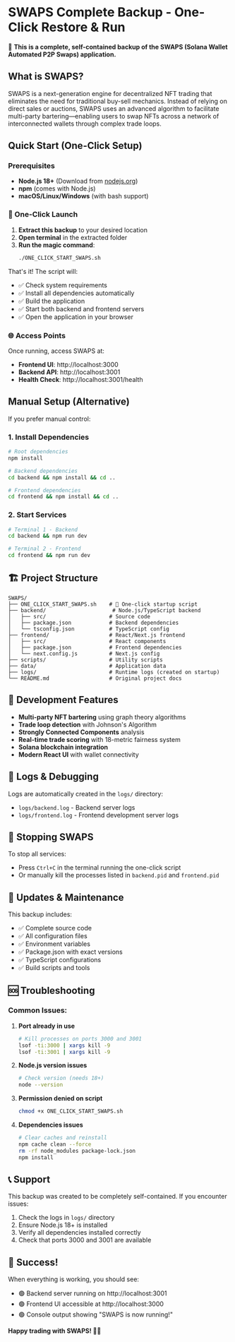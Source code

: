 # SWAPS Complete Backup - One-Click Restore & Run

🚀 **This is a complete, self-contained backup of the SWAPS (Solana Wallet Automated P2P Swaps) application.**

## What is SWAPS?

SWAPS is a next-generation engine for decentralized NFT trading that eliminates the need for traditional buy-sell mechanics. Instead of relying on direct sales or auctions, SWAPS uses an advanced algorithm to facilitate multi-party bartering—enabling users to swap NFTs across a network of interconnected wallets through complex trade loops.

## Quick Start (One-Click Setup)

### Prerequisites
- **Node.js 18+** (Download from [nodejs.org](https://nodejs.org/))
- **npm** (comes with Node.js)
- **macOS/Linux/Windows** (with bash support)

### 🎯 One-Click Launch

1. **Extract this backup** to your desired location
2. **Open terminal** in the extracted folder
3. **Run the magic command**:
   ```bash
   ./ONE_CLICK_START_SWAPS.sh
   ```

That's it! The script will:
- ✅ Check system requirements
- ✅ Install all dependencies automatically
- ✅ Build the application
- ✅ Start both backend and frontend servers
- ✅ Open the application in your browser

### 🌐 Access Points

Once running, access SWAPS at:
- **Frontend UI**: http://localhost:3000
- **Backend API**: http://localhost:3001
- **Health Check**: http://localhost:3001/health

## Manual Setup (Alternative)

If you prefer manual control:

### 1. Install Dependencies
```bash
# Root dependencies
npm install

# Backend dependencies
cd backend && npm install && cd ..

# Frontend dependencies  
cd frontend && npm install && cd ..
```

### 2. Start Services
```bash
# Terminal 1 - Backend
cd backend && npm run dev

# Terminal 2 - Frontend  
cd frontend && npm run dev
```

## 🏗️ Project Structure

```
SWAPS/
├── ONE_CLICK_START_SWAPS.sh    # 🎯 One-click startup script
├── backend/                     # Node.js/TypeScript backend
│   ├── src/                    # Source code
│   ├── package.json            # Backend dependencies
│   └── tsconfig.json           # TypeScript config
├── frontend/                   # React/Next.js frontend
│   ├── src/                    # React components
│   ├── package.json            # Frontend dependencies
│   └── next.config.js          # Next.js config
├── scripts/                    # Utility scripts
├── data/                       # Application data
├── logs/                       # Runtime logs (created on startup)
└── README.md                   # Original project docs
```

## 🔧 Development Features

- **Multi-party NFT bartering** using graph theory algorithms
- **Trade loop detection** with Johnson's Algorithm
- **Strongly Connected Components** analysis
- **Real-time trade scoring** with 18-metric fairness system
- **Solana blockchain integration**
- **Modern React UI** with wallet connectivity

## 📝 Logs & Debugging

Logs are automatically created in the `logs/` directory:
- `logs/backend.log` - Backend server logs
- `logs/frontend.log` - Frontend development server logs

## 🛑 Stopping SWAPS

To stop all services:
- Press `Ctrl+C` in the terminal running the one-click script
- Or manually kill the processes listed in `backend.pid` and `frontend.pid`

## 🔄 Updates & Maintenance

This backup includes:
- ✅ Complete source code
- ✅ All configuration files
- ✅ Environment variables
- ✅ Package.json with exact versions
- ✅ TypeScript configurations
- ✅ Build scripts and tools

## 🆘 Troubleshooting

### Common Issues:

1. **Port already in use**
   ```bash
   # Kill processes on ports 3000 and 3001
   lsof -ti:3000 | xargs kill -9
   lsof -ti:3001 | xargs kill -9
   ```

2. **Node.js version issues**
   ```bash
   # Check version (needs 18+)
   node --version
   ```

3. **Permission denied on script**
   ```bash
   chmod +x ONE_CLICK_START_SWAPS.sh
   ```

4. **Dependencies issues**
   ```bash
   # Clear caches and reinstall
   npm cache clean --force
   rm -rf node_modules package-lock.json
   npm install
   ```

## 📞 Support

This backup was created to be completely self-contained. If you encounter issues:

1. Check the logs in `logs/` directory
2. Ensure Node.js 18+ is installed
3. Verify all dependencies installed correctly
4. Check that ports 3000 and 3001 are available

## 🎉 Success!

When everything is working, you should see:
- 🟢 Backend server running on http://localhost:3001
- 🟢 Frontend UI accessible at http://localhost:3000
- 🟢 Console output showing "SWAPS is now running!"

**Happy trading with SWAPS! 🔄💎** 